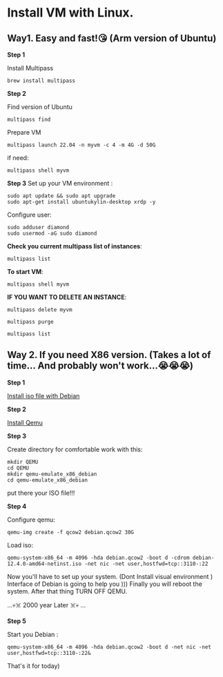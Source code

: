 # Install VM with Linux. 

## Way1. Easy and fast!😘 (Arm version of Ubuntu)

**Step 1**

Install Multipass
```
brew install multipass
```

**Step 2** 

Find version of Ubuntu
``` 
multipass find
```

Prepare VM
```
multipass launch 22.04 -n myvm -c 4 -m 4G -d 50G
```

if need:
```
multipass shell myvm
```

**Step 3**
Set up your VM environment :

```
sudo apt update && sudo apt upgrade
sudo apt-get install ubuntukylin-desktop xrdp -y
```

Configure user:

```
sudo adduser diamond
sudo usermod -aG sudo diamond
```

**Check you current multipass list of instances**:

```
multipass list
```

**To start VM**:

```
multipass shell myvm
```

**IF YOU WANT TO DELETE AN INSTANCE**:
```
multipass delete myvm
```
```
multipass purge
```
```
multipass list
```


## Way 2. If you need X86 version. (Takes a lot of time... And probably won't work...😭😭😭)

**Step 1**

[Install iso file with Debian](https://www.debian.org)

**Step 2**

[Install Qemu](https://github.com/NorthCapDiamond/Mac-users-life/blob/main/Install-Qemu.md)

**Step 3**

Create directory for comfortable work with this:

```
mkdir QEMU
cd QEMU
mkdir qemu-emulate_x86_debian
cd qemu-emulate_x86_debian
```

put there your ISO file!!!

**Step 4**

Configure qemu:

```
qemu-img create -f qcow2 debian.qcow2 30G
```

Load iso:

```
qemu-system-x86_64 -m 4096 -hda debian.qcow2 -boot d -cdrom debian-12.4.0-amd64-netinst.iso -net nic -net user,hostfwd=tcp::3110-:22
```

Now you'll have to set up your system. (Dont Install visual environment ) Interface of Debian is going to help you )))
Finally you will reboot the system. 
After that thing TURN OFF QEMU.

...💀☠️ 2000 year Later ☠️💀 ...

**Step 5**

Start you Debian :

```
qemu-system-x86_64 -m 4096 -hda debian.qcow2 -boot d -net nic -net user,hostfwd=tcp::3110-:22&
```



That's it for today)
